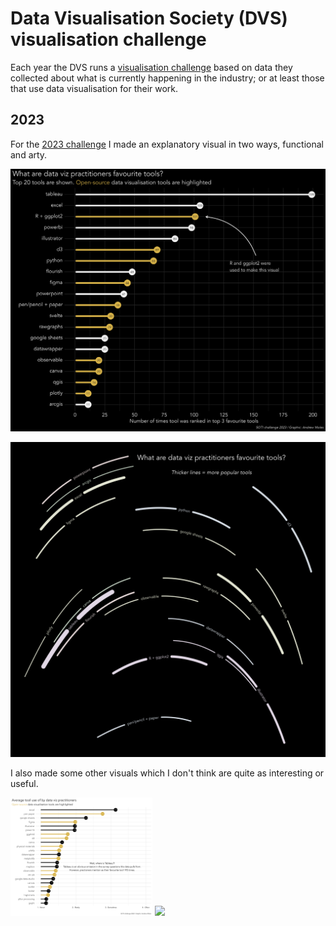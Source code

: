 # Data Visualisation Society (DVS) visualisation challenge

Each year the DVS runs a [visualisation challenge](https://www.datavisualizationsociety.org/soti-challenge) based on data they collected about what is currently happening in the industry; or at least those that use data visualisation for their work. 

## 2023

For the [2023 challenge](https://www.datavisualizationsociety.org/soti-challenge-2023) I made an explanatory visual in two ways, functional and arty. 

![top 20 tools data viz people like best as lollipop chart](2023/figures/fav_tools_dark.png)

![flow field visualisation of top 20 tools data viz people like best](2023/figures/fav_tools_flow_20.png)

I also made some other visuals which I don't think are quite as interesting or useful. 

<p float="left">
  <img src="2023/figures/avg_tool_use.png" width="45%" />
  <img src="2023/figures/fav_tools_flow_all.png", width="45%" />
</p>

<!--
![Averages over what tools people use](2023/figures/avg_tool_use.png) ![flow field visualisation of all tools data viz people like best](2023/figures/fav_tools_flow_all.png)
-->
